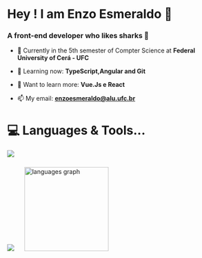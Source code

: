 <h1 align="start">Hey ! I am Enzo Esmeraldo 🦖</h1>
<h3 align="start">A front-end developer who likes sharks 🦈 </h3>

- 🔭 Currently in the 5th semester of Compter Science at **Federal University of Cerá - UFC**

- 🦕 Learning now: **TypeScript,Angular and Git**

- 🐢 Want to learn more: **Vue.Js e React**

- 📫 My email: **enzoesmeraldo@alu.ufc.br**

# 💻 Languages & Tools...

<p align="start">
  <a href="https://skillicons.dev">
    <img src="https://skillicons.dev/icons?i=angular,java,python,html,css,scss,typescript,js,cpp,git,github,vscode,figma,replit,illustrator,linkedin&perline=16" />
  </a>
</p>



###

<div align="start">
 <img src="https://github-readme-stats.vercel.app/api?username=ensinho&show_icons=true&theme=tokyonight" />
<img src="https://github-readme-stats.vercel.app/api/top-langs?locale=en&hide_title=false&layout=compact&card_width=375&langs_count=6&theme=tokyonight&hide_border=false&username=ensinho" height="195" alt="languages graph" style="margin-left: 20;" />

</div>



